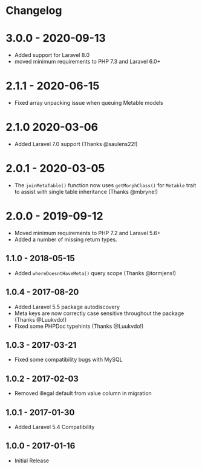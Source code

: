 # Changelog

# 3.0.0 - 2020-09-13
- Added support for Laravel 8.0
- moved minimum requirements to PHP 7.3 and Laravel 6.0+

# 2.1.1 - 2020-06-15
- Fixed array unpacking issue when queuing Metable models

# 2.1.0 2020-03-06
- Added Laravel 7.0 support (Thanks @saulens22!)

# 2.0.1 - 2020-03-05
- The `joinMetaTable()` function now uses `getMorphClass()` for `Metable` trait to assist with single table inheritance (Thanks @mbryne!)

# 2.0.0 - 2019-09-12
- Moved minimum requirements to PHP 7.2 and Laravel 5.6+
- Added a number of missing return types.

## 1.1.0 - 2018-05-15
- Added `whereDoesntHaveMeta()` query scope (Thanks @tormjens!)

## 1.0.4 - 2017-08-20
- Added Laravel 5.5 package autodiscovery
- Meta keys are now correctly case sensitive throughout the package (Thanks @Luukvdo!)
- Fixed some PHPDoc typehints (Thanks @Luukvdo!)

## 1.0.3 - 2017-03-21
- Fixed some compatibility bugs with MySQL

## 1.0.2 - 2017-02-03
- Removed illegal default from value column in migration

## 1.0.1 - 2017-01-30
- Added Laravel 5.4 Compatibility

## 1.0.0 - 2017-01-16
- Initial Release
